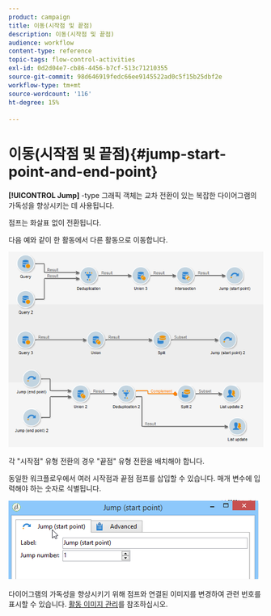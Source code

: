 ```yaml
---
product: campaign
title: 이동(시작점 및 끝점)
description: 이동(시작점 및 끝점)
audience: workflow
content-type: reference
topic-tags: flow-control-activities
exl-id: 0d2d04e7-cb86-4456-b7cf-513c71210355
source-git-commit: 98d646919fedc66ee9145522ad0c5f15b25dbf2e
workflow-type: tm+mt
source-wordcount: '116'
ht-degree: 15%

---
```


# 이동(시작점 및 끝점){#jump-start-point-and-end-point}

**[!UICONTROL Jump]** -type 그래픽 객체는 교차 전환이 있는 복잡한 다이어그램의 가독성을 향상시키는 데 사용됩니다.

점프는 화살표 없이 전환됩니다.

다음 예와 같이 한 활동에서 다른 활동으로 이동합니다.

![](assets/s_user_segmentation_jump_sample.png)

각 &quot;시작점&quot; 유형 전환의 경우 &quot;끝점&quot; 유형 전환을 배치해야 합니다.

동일한 워크플로우에서 여러 시작점과 끝점 점프를 삽입할 수 있습니다. 매개 변수에 입력해야 하는 숫자로 식별됩니다.

![](assets/s_user_segmentation_jump_in.png)

다이어그램의 가독성을 향상시키기 위해 점프와 연결된 이미지를 변경하여 관련 번호를 표시할 수 있습니다. [활동 이미지 관리](../../workflow/using/managing-activity-images.md)를 참조하십시오.
